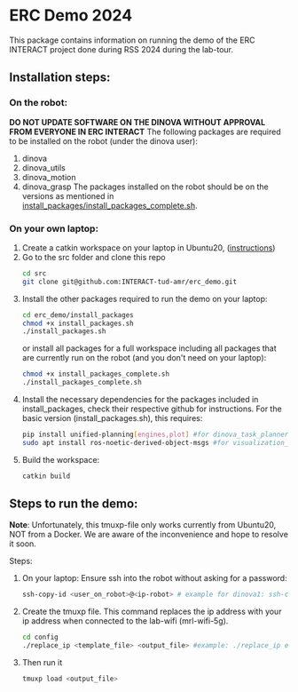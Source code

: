 # ERC Demo 2024

This package contains information on running the demo of the ERC INTERACT project done during RSS 2024 during the lab-tour. 

## Installation steps:
### On the robot:
**DO NOT UPDATE SOFTWARE ON THE DINOVA WITHOUT APPROVAL FROM EVERYONE IN ERC INTERACT**
The following packages are required to be installed on the robot (under the dinova user):
1. dinova
2. dinova_utils
3. dinova_motion
4. dinova_grasp
The packages installed on the robot should be on the versions as mentioned in [install_packages/install_packages_complete.sh](install_packages/install_packages_complete.sh).

### On your own laptop:
1. Create a catkin workspace on your laptop in Ubuntu20, ([instructions](http://wiki.ros.org/catkin/Tutorials/create_a_workspace))
2. Go to the src folder and clone this repo
   ```bash
   cd src
   git clone git@github.com:INTERACT-tud-amr/erc_demo.git
   ```
3. Install the other packages required to run the demo on your laptop:
   ```bash
   cd erc_demo/install_packages
   chmod +x install_packages.sh
   ./install_packages.sh
   ```
   or install all packages for a full workspace including all packages that are currently run on the robot (and you don't need on your laptop):
   ```bash
   chmod +x install_packages_complete.sh
   ./install_packages_complete.sh
   ```
4. Install the necessary dependencies for the packages included in install_packages, check their respective github for instructions. For the basic version (install_packages.sh), this requires:
   ```bash
   pip install unified-planning[engines,plot] #for dinova_task_planner
   sudo apt install ros-noetic-derived-object-msgs #for visualization_utils
   ```
5. Build the workspace:
   ```bash
   catkin build
   ```
   
## Steps to run the demo:
**Note**: Unfortunately, this tmuxp-file only works currently from Ubuntu20, NOT from a Docker. We are aware of the inconvenience and hope to resolve it soon. 

Steps:
1. On your laptop: Ensure ssh into the robot without asking for a password:
   ```bash
   ssh-copy-id <user_on_robot>@<ip-robot> # example for dinova1: ssh-copy-id dinova@192.168.0.121 #for dingo 1
   ```
2. Create the tmuxp file. This command replaces the ip address with your ip address when connected to the lab-wifi (mrl-wifi-5g).
   ```bash
   cd config
   ./replace_ip <template_file> <output_file> #example: ./replace_ip erc_demo_template.yaml erc_demo_jjohnsen
   ```
3. Then run it 
   ```bash
   tmuxp load <output_file>
   ```

